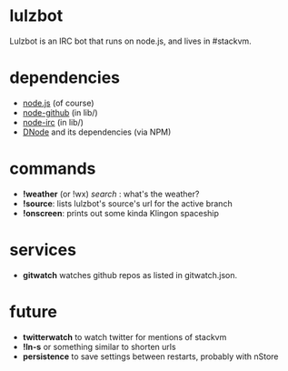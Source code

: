 # lulzbot
Lulzbot is an IRC bot that runs on node.js, and lives in #stackvm.

# dependencies

* [node.js](http://nodejs.org) (of course)
* [node-github](http://github.com/ajaxorg/node-github) (in lib/)
* [node-irc](http://github.com/martynsmith/node-irc) (in lib/)
* [DNode](http://github.com/substack/dnode) and its dependencies (via NPM)


# commands

* **!weather** (or !wx) *search* : what's the weather?
* **!source**: lists lulzbot's source's url for the active branch
* **!onscreen**: prints out some kinda Klingon spaceship

# services

* **gitwatch** watches github repos as listed in gitwatch.json.

# future

* **twitterwatch** to watch twitter for mentions of stackvm
* **!ln-s** or something similar to shorten urls
* **persistence** to save settings between restarts, probably with nStore
